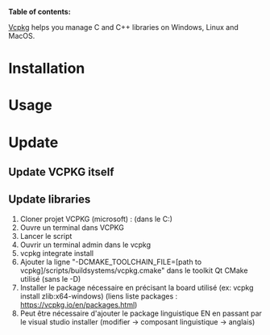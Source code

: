 **Table of contents:**

[Vcpkg][vcpkg-repo] helps you manage C and C++ libraries on Windows, Linux and MacOS.

# Installation

# Usage

# Update
## Update VCPKG itself

## Update libraries

<!-- Old description -->
1. Cloner projet VCPKG (microsoft) : (dans le C:)
2. Ouvre un terminal dans VCPKG
3. Lancer le script
4. Ouvrir un terminal admin dans le vcpkg
5. vcpkg integrate install
6. Ajouter la ligne "-DCMAKE_TOOLCHAIN_FILE=[path to vcpkg]/scripts/buildsystems/vcpkg.cmake" dans le toolkit Qt CMake utilisé (sans le -D)
7. Installer le package nécessaire en précisant la board utilisé (ex: vcpkg install zlib:x64-windows) (liens liste packages : https://vcpkg.io/en/packages.html)
8. Peut être nécessaire d'ajouter le package linguistique EN en passant par le visual studio installer (modifier -> composant linguistique -> anglais)

<!-- External links -->
[vcpkg-repo]: https://github.com/microsoft/vcpkg

[vcpgk-faq]: https://github.com/microsoft/vcpkg/blob/master/docs/about/faq.md
[vcpgk-update-itself]: https://github.com/microsoft/vcpkg/blob/master/docs/about/faq.md#how-do-i-update-vcpkg
[vcpkg-update-lib]: https://github.com/microsoft/vcpkg/blob/master/docs/about/faq.md#how-do-i-update-libraries